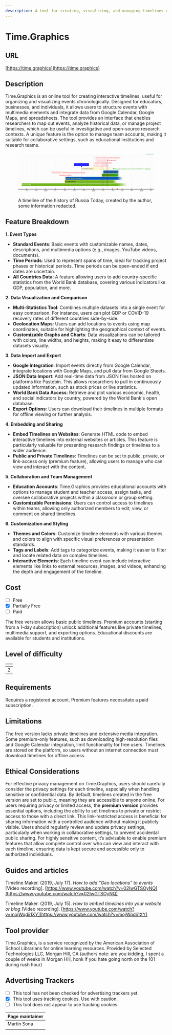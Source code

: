 ```yaml
---
description: A tool for creating, visualizing, and managing timelines online.
---
```


# Time.Graphics

## URL

[https://time.graphics](https://time.graphics)

## Description

Time.Graphics is an online tool for creating interactive timelines, useful for organizing and visualizing events chronologically. Designed for educators, businesses, and individuals, it allows users to structure events with multimedia elements and integrate data from Google Calendar, Google Maps, and spreadsheets. The tool provides an interface that enables researchers to map out events, analyze historical data, or manage project timelines, which can be useful in investigative and open-source research contexts. A unique feature is the option to manage team accounts, making it suitable for collaborative settings, such as educational institutions and research teams.

<figure><img src=".gitbook/assets/image.png" alt=""><figcaption><p>A timeline of the history of Russia Today, created by the author, some information redacted.</p></figcaption></figure>

## Feature Breakdown

**1. Event Types**

* **Standard Events**: Basic events with customizable names, dates, descriptions, and multimedia options (e.g., images, YouTube videos, documents).
* **Time Periods**: Used to represent spans of time, ideal for tracking project phases or historical periods. Time periods can be open-ended if end dates are uncertain.
* **All Countries Data**: A feature allowing users to add country-specific statistics from the World Bank database, covering various indicators like GDP, population, and more.

**2. Data Visualization and Comparison**

* **Multi-Statistics Tool**: Combines multiple datasets into a single event for easy comparison. For instance, users can plot GDP or COVID-19 recovery rates of different countries side-by-side.
* **Geolocation Maps**: Users can add locations to events using map coordinates, suitable for highlighting the geographical context of events.
* **Customizable Graphs and Charts**: Data visualizations can be tailored with colors, line widths, and heights, making it easy to differentiate datasets visually.

**3. Data Import and Export**

* **Google Integration**: Import events directly from Google Calendar, integrate locations with Google Maps, and pull data from Google Sheets.
* **JSON Data Import**: Add real-time data from JSON files hosted on platforms like Pastebin. This allows researchers to pull in continuously updated information, such as stock prices or live statistics.
* **World Bank Data Access**: Retrieve and plot various economic, health, and social indicators by country, powered by the World Bank's open database.
* **Export Options**: Users can download their timelines in multiple formats for offline viewing or further analysis.

**4. Embedding and Sharing**

* **Embed Timelines on Websites**: Generate HTML code to embed interactive timelines into external websites or articles. This feature is particularly valuable for presenting research findings or timelines to a wider audience.
* **Public and Private Timelines**: Timelines can be set to public, private, or link-access only (premium feature), allowing users to manage who can view and interact with the content.

**5. Collaboration and Team Management**

* **Education Accounts**: Time.Graphics provides educational accounts with options to manage student and teacher access, assign tasks, and oversee collaborative projects within a classroom or group setting.
* **Customizable Permissions**: Users can control access to timelines within teams, allowing only authorized members to edit, view, or comment on shared timelines.

**6. Customization and Styling**

* **Themes and Colors**: Customize timeline elements with various themes and colors to align with specific visual preferences or presentation standards.
* **Tags and Labels**: Add tags to categorize events, making it easier to filter and locate related data on complex timelines.
* **Interactive Elements**: Each timeline event can include interactive elements like links to external resources, images, and videos, enhancing the depth and engagement of the timeline.

## Cost

* [ ] Free
* [x] Partially Free
* [ ] Paid

The free version allows basic public timelines. Premium accounts (starting from a 1-day subscription) unlock additional features like private timelines, multimedia support, and exporting options. Educational discounts are available for students and institutions​​.

## Level of difficulty

<table><thead><tr><th data-type="rating" data-max="5"></th></tr></thead><tbody><tr><td>2</td></tr></tbody></table>

## Requirements

Requires a registered account. Premium features necessitate a paid subscription.

## Limitations

The free version lacks private timelines and extensive media integration. Some premium-only features, such as downloading high-resolution files and Google Calendar integration, limit functionality for free users. Timelines are stored on the platform, so users without an internet connection must download timelines for offline access.

## Ethical Considerations

For effective privacy management on Time.Graphics, users should carefully consider the privacy settings for each timeline, especially when handling sensitive or confidential data. By default, timelines created in the free version are set to public, meaning they are accessible to anyone online. For users requiring privacy or limited access, the **premium version** provides essential options, including the ability to set timelines to private or restrict access to those with a direct link. This link-restricted access is beneficial for sharing information with a controlled audience without making it publicly visible. Users should regularly review and update privacy settings, particularly when working in collaborative settings, to prevent accidental public sharing. For highly sensitive content, it’s advisable to enable premium features that allow complete control over who can view and interact with each timeline, ensuring data is kept secure and accessible only to authorized individuals.

## Guides and articles

Timeline Maker. (2019, July 17). _How to add “Geo locations” to events_ \[Video recording]. [https://www.youtube.com/watch?v=02IwGTSOyNQ](https://www.youtube.com/watch?v=02IwGTSOyNQ)

Timeline Maker. (2019, July 15). _How to embed timelines into your website or blog_ \[Video recording]. [https://www.youtube.com/watch?v=mojWqdii1XY](https://www.youtube.com/watch?v=mojWqdii1XY)

## Tool provider

Time.Graphics, is a service recognized by the American Association of School Librarians for online learning resources. Provided by Selected Technologies LLC, Morgan Hill, CA (authors note: are you kidding, I spent a couple of weeks in Morgan Hill, honk if you hate going north on the 101 during rush hour)

## Advertising Trackers

* [ ] This tool has not been checked for advertising trackers yet.
* [x] This tool uses tracking cookies. Use with caution.
* [ ] This tool does not appear to use tracking cookies.

| Page maintainer |
| --------------- |
| Martin Sona     |
|                 |
